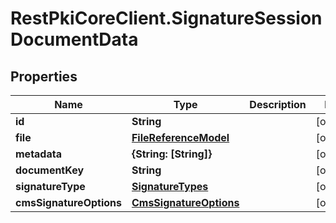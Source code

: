 # RestPkiCoreClient.SignatureSessionDocumentData

## Properties
Name | Type | Description | Notes
------------ | ------------- | ------------- | -------------
**id** | **String** |  | [optional] 
**file** | [**FileReferenceModel**](FileReferenceModel.md) |  | [optional] 
**metadata** | **{String: [String]}** |  | [optional] 
**documentKey** | **String** |  | [optional] 
**signatureType** | [**SignatureTypes**](SignatureTypes.md) |  | [optional] 
**cmsSignatureOptions** | [**CmsSignatureOptions**](CmsSignatureOptions.md) |  | [optional] 
